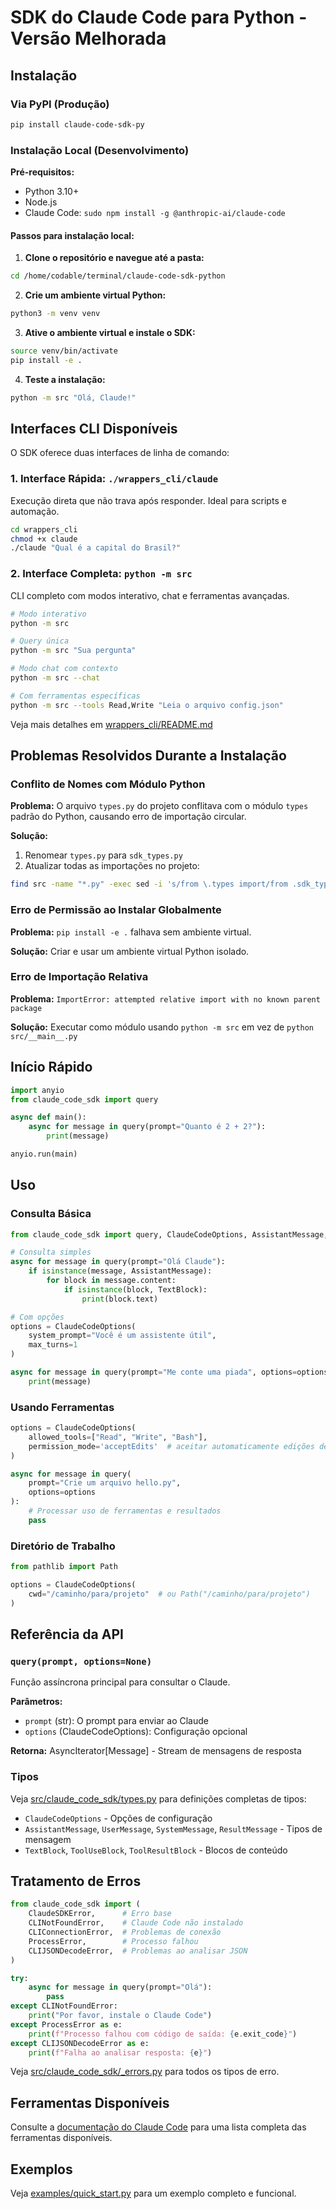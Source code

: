 # SDK do Claude Code para Python - Versão Melhorada

## Instalação

### Via PyPI (Produção)
```bash
pip install claude-code-sdk-py
```

### Instalação Local (Desenvolvimento)

**Pré-requisitos:**
- Python 3.10+
- Node.js 
- Claude Code: `sudo npm install -g @anthropic-ai/claude-code`

#### Passos para instalação local:

1. **Clone o repositório e navegue até a pasta:**
```bash
cd /home/codable/terminal/claude-code-sdk-python
```

2. **Crie um ambiente virtual Python:**
```bash
python3 -m venv venv
```

3. **Ative o ambiente virtual e instale o SDK:**
```bash
source venv/bin/activate
pip install -e .
```

4. **Teste a instalação:**
```bash
python -m src "Olá, Claude!"
```

## Interfaces CLI Disponíveis

O SDK oferece duas interfaces de linha de comando:

### 1. Interface Rápida: `./wrappers_cli/claude`
Execução direta que não trava após responder. Ideal para scripts e automação.

```bash
cd wrappers_cli
chmod +x claude
./claude "Qual é a capital do Brasil?"
```

### 2. Interface Completa: `python -m src`
CLI completo com modos interativo, chat e ferramentas avançadas.

```bash
# Modo interativo
python -m src

# Query única
python -m src "Sua pergunta"

# Modo chat com contexto
python -m src --chat

# Com ferramentas específicas
python -m src --tools Read,Write "Leia o arquivo config.json"
```

Veja mais detalhes em [wrappers_cli/README.md](wrappers_cli/README.md)

## Problemas Resolvidos Durante a Instalação

### Conflito de Nomes com Módulo Python

**Problema:** O arquivo `types.py` do projeto conflitava com o módulo `types` padrão do Python, causando erro de importação circular.

**Solução:** 
1. Renomear `types.py` para `sdk_types.py`
2. Atualizar todas as importações no projeto:
```bash
find src -name "*.py" -exec sed -i 's/from \.types import/from .sdk_types import/g; s/from \.\.types import/from ..sdk_types import/g' {} \;
```

### Erro de Permissão ao Instalar Globalmente

**Problema:** `pip install -e .` falhava sem ambiente virtual.

**Solução:** Criar e usar um ambiente virtual Python isolado.

### Erro de Importação Relativa

**Problema:** `ImportError: attempted relative import with no known parent package`

**Solução:** Executar como módulo usando `python -m src` em vez de `python src/__main__.py`

## Início Rápido

```python
import anyio
from claude_code_sdk import query

async def main():
    async for message in query(prompt="Quanto é 2 + 2?"):
        print(message)

anyio.run(main)
```

## Uso

### Consulta Básica

```python
from claude_code_sdk import query, ClaudeCodeOptions, AssistantMessage, TextBlock

# Consulta simples
async for message in query(prompt="Olá Claude"):
    if isinstance(message, AssistantMessage):
        for block in message.content:
            if isinstance(block, TextBlock):
                print(block.text)

# Com opções
options = ClaudeCodeOptions(
    system_prompt="Você é um assistente útil",
    max_turns=1
)

async for message in query(prompt="Me conte uma piada", options=options):
    print(message)
```

### Usando Ferramentas

```python
options = ClaudeCodeOptions(
    allowed_tools=["Read", "Write", "Bash"],
    permission_mode='acceptEdits'  # aceitar automaticamente edições de arquivo
)

async for message in query(
    prompt="Crie um arquivo hello.py", 
    options=options
):
    # Processar uso de ferramentas e resultados
    pass
```

### Diretório de Trabalho

```python
from pathlib import Path

options = ClaudeCodeOptions(
    cwd="/caminho/para/projeto"  # ou Path("/caminho/para/projeto")
)
```

## Referência da API

### `query(prompt, options=None)`

Função assíncrona principal para consultar o Claude.

**Parâmetros:**
- `prompt` (str): O prompt para enviar ao Claude
- `options` (ClaudeCodeOptions): Configuração opcional

**Retorna:** AsyncIterator[Message] - Stream de mensagens de resposta

### Tipos

Veja [src/claude_code_sdk/types.py](src/claude_code_sdk/types.py) para definições completas de tipos:
- `ClaudeCodeOptions` - Opções de configuração
- `AssistantMessage`, `UserMessage`, `SystemMessage`, `ResultMessage` - Tipos de mensagem
- `TextBlock`, `ToolUseBlock`, `ToolResultBlock` - Blocos de conteúdo

## Tratamento de Erros

```python
from claude_code_sdk import (
    ClaudeSDKError,      # Erro base
    CLINotFoundError,    # Claude Code não instalado
    CLIConnectionError,  # Problemas de conexão
    ProcessError,        # Processo falhou
    CLIJSONDecodeError,  # Problemas ao analisar JSON
)

try:
    async for message in query(prompt="Olá"):
        pass
except CLINotFoundError:
    print("Por favor, instale o Claude Code")
except ProcessError as e:
    print(f"Processo falhou com código de saída: {e.exit_code}")
except CLIJSONDecodeError as e:
    print(f"Falha ao analisar resposta: {e}")
```

Veja [src/claude_code_sdk/_errors.py](src/claude_code_sdk/_errors.py) para todos os tipos de erro.

## Ferramentas Disponíveis

Consulte a [documentação do Claude Code](https://docs.anthropic.com/en/docs/claude-code/settings#tools-available-to-claude) para uma lista completa das ferramentas disponíveis.

## Exemplos

Veja [examples/quick_start.py](examples/quick_start.py) para um exemplo completo e funcional.

